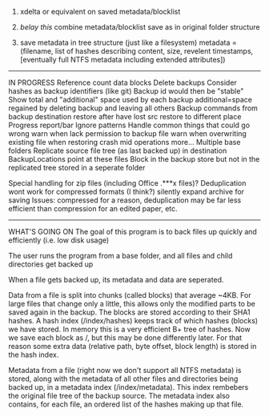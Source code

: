 ﻿1. xdelta or equivalent on saved metadata/blocklist

2. *belay this* combine metadata/blocklist save as in original folder structure 

3. save metadata in tree structure (just like a filesystem)
	metadata = (filename,
				list of hashes describing content,
				size,
				revelent timestamps,
				[eventually full NTFS metadata including extended attributes])

*********************
IN PROGRESS
Reference count data blocks
	Delete backups
		Consider hashes as backup identifiers (like git)
		Backup id would then be "stable"
	Show total and "additional" space used by each backup
		additional=space regained by deleting backup and leaving all others
Backup commands from backup destination
	restore after have lost src
	restore to different place
Progress report/bar
Ignore patterns
Handle common things that could go wrong
	warn when lack permission to backup file
	warn when overwriting existing file when restoring
	crash mid operations
	more...
Multiple base folders
Replicate source file tree (as last backed up) in destination
	BackupLocations point at these files
	Block in the backup store but not in the replicated tree stored in a seperate folder

Special handling for zip files (including Office .***x files)?
	Deduplication wont work for compressed formats (I think?)
	silently expand archive for saving
	Issues:
		compressed for a reason, deduplication may be far less efficient than compression for an edited paper, etc.

**********************
WHAT'S GOING ON
The goal of this program is to back files up quickly and efficiently (i.e. low disk usage)

The user runs the program from a base folder, and all files and child directories get backed up

When a file gets backed up, its metadata and data are seperated.

Data from a file is split into chunks (called blocks) that average ~4KB. For large files that change only a little, this allows only the modified parts to be saved again in the backup. The blocks are stored according to their SHA1 hashes. A hash index (<destination>/index/hashes) keeps track of which hashes (blocks) we have stored. In memory this is a very efficient B+ tree of hashes. Now we save each block as <destination>/<block hash>, but this may be done differently later. For that reason some extra data (relative path, byte offset, block length) is stored in the hash index.

Metadata from a file (right now we don't support all NTFS metadata) is stored, along with the metadata of all other files and directories being backed up, in a metadata index (<destination>/index/metadata). This index rembebers the original file tree of the backup source. The metadata index also contains, for each file, an ordered list of the hashes making up that file.
